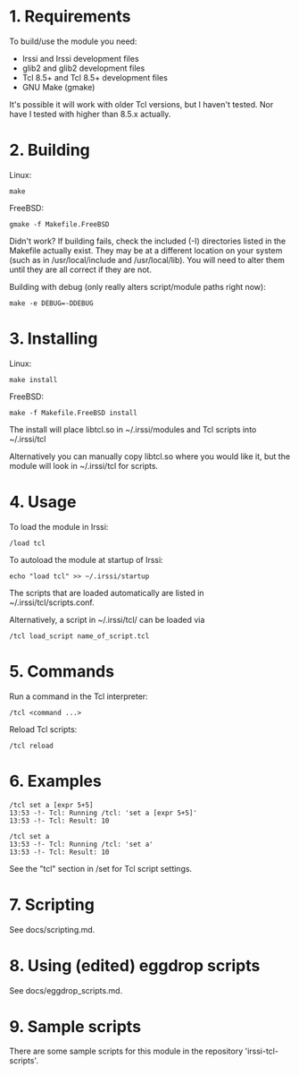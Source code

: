 # 1. Requirements

To build/use the module you need:

  * Irssi and Irssi development files
  * glib2 and glib2 development files
  * Tcl 8.5+ and Tcl 8.5+ development files
  * GNU Make (gmake)

It's possible it will work with older Tcl versions, but I haven't tested. Nor
have I tested with higher than 8.5.x actually.


# 2. Building

Linux:

    make

FreeBSD:

    gmake -f Makefile.FreeBSD

Didn't work?
If building fails, check the included (-I) directories listed in the Makefile
actually exist.
They may be at a different location on your system (such as in
/usr/local/include and /usr/local/lib).
You will need to alter them until they are all correct if they are not.

Building with debug (only really alters script/module paths right now):

    make -e DEBUG=-DDEBUG


# 3. Installing

Linux:

    make install

FreeBSD:

    make -f Makefile.FreeBSD install

The install will place libtcl.so in ~/.irssi/modules and Tcl scripts into
~/.irssi/tcl

Alternatively you can manually copy libtcl.so where you would like it, but the
module will look in ~/.irssi/tcl for scripts.


# 4. Usage

To load the module in Irssi:

    /load tcl

To autoload the module at startup of Irssi:

    echo "load tcl" >> ~/.irssi/startup

The scripts that are loaded automatically are listed in
~/.irssi/tcl/scripts.conf.

Alternatively, a script in ~/.irssi/tcl/ can be loaded via

    /tcl load_script name_of_script.tcl


# 5. Commands

Run a command in the Tcl interpreter:

    /tcl <command ...>

Reload Tcl scripts:

    /tcl reload


# 6. Examples

    /tcl set a [expr 5+5]
    13:53 -!- Tcl: Running /tcl: 'set a [expr 5+5]'
    13:53 -!- Tcl: Result: 10

    /tcl set a
    13:53 -!- Tcl: Running /tcl: 'set a'
    13:53 -!- Tcl: Result: 10

See the "tcl" section in /set for Tcl script settings.


# 7. Scripting

See docs/scripting.md.


# 8. Using (edited) eggdrop scripts

See docs/eggdrop\_scripts.md.


# 9. Sample scripts

There are some sample scripts for this module in the repository
'irssi-tcl-scripts'.

